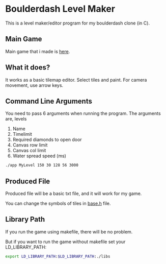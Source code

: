 # Boulderdash Level Maker

This is a level maker/editor program for my boulderdash clone (in C).

## Main Game

Main game that i made is [here](https://github.com/xinoip/boulderDash).

## What it does?

It works as a basic tilemap editor. Select tiles and paint.
For camera movement, use arrow keys.

## Command Line Arguments

You need to pass 6 arguments when running the program.
The arguments are, levels
1. Name
2. Timelimit
3. Required diamonds to open door
4. Canvas row limit
5. Canvas col limit
6. Water spread speed (ms)

```bash
./app MyLevel 150 30 128 56 3000
```

## Produced File

Produced file will be a basic txt file, and it will work for my game.

You can change the symbols of tiles in [base.h](https://github.com/xinoip/bd-level-editor/blob/master/base.h) file.

## Library Path

If you run the game using makefile, there will be no problem.

But if you want to run the game without makefile set your LD_LIBRARY_PATH:

```bash
export LD_LIBRARY_PATH:$LD_LIBRARY_PATH:./libs
```